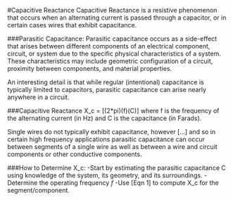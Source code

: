 #Capacitive Reactance
Capacitive Reactance is a resistive phenomenon that occurs when an alternating
current is passed through a capacitor, or in certain cases wires that exhibit
capacitance.

###Parasitic Capacitance:
Parasitic capacitance occurs as a side-effect that arises between different
components of an electrical component, circuit, or system due to the specific
physical characteristics of a system. These characteristics may include geometric configuration of a circuit, proximity between components, and material
properties.

An interesting detail is that while regular (intentional) capacitance is
typically limited to capacitors, parasitic capacitance can arise nearly anywhere
in a circuit.

###Capacitive Reactance
X_c = [(2*pi)(f)(C)] where f is the frequency of the alternating current (in Hz)
and C is the capacitance (in Farads).

Single wires do not typically exhibit capacitance, however [...] and so in
certain high frequency applications parasitic capacitance can occur between
segments of a single wire as well as between a wire and circuit components or
other conductive components.

###How to Determine X_c:
-Start by estimating the parasitic capacitance C using knowledge of the system,
its geometry, and its surroundings.
-Determine the operating frequency *f*
-Use [Eqn 1] to compute X_c for the segment/component.
